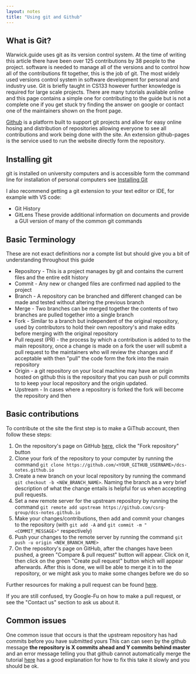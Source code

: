 ```yaml
---
layout: notes
title: "Using git and Github"
---
```


## What is Git?

Warwick.guide uses git as its version control system. At the time of writing this article there have been over 125 contributions by 38 people to the project.
software is needed to manage all of the versions and to control how all of the contributions fit together, this is the job of git. The most widely used versions control system in software development for personal and industry use. Git is briefly taught in CS133 however further knowledge is required for large scale projects. There are many tutorials available online and this page contains a simple one for contributing to the guide but is not a complete one if you get stuck try finding the answer on google or contact one of the maintainers shown on the front page.

[Github](https://github.com/) is a platform built to support git projects and allow for easy online hosing and distribution of repositories allowing everyone to see all contributions and work being done with the site. An extension github-pages is the service used to run the website directly form the repository.

## Installing git

git is installed on university computers and is accessible form the command line for installation of personal computers see [Installing Git
](https://git-scm.com/book/en/v2/Getting-Started-Installing-Git)

I also recommend getting a git extension to your text editor or IDE, for example with VS code:

- Git History
- GitLens
  These provide additional information on documents and provide a GUI version of many of the common git commands

## Basic Terminology

These are not exact definitions nor a compte list but should give you a bit of understanding throughout this guide

- Repository - This is a project manages by git and contains the current files and the entire edit history
- Commit - Any new or changed files are confirmed nad applied to the project
- Branch - A repository can be branched and different changed can be made and tested without altering the previous branch
- Merge - Two branches can be merged together the contents of two branches are pulled together into a single branch
- Fork - Similar to a branch but independent of the original repository, used by contributors to hold their own repository's and make edits before merging with the original repository
- Pull request (PR) - the process by which a contribution is added to to the main repository, once a change is made on a fork the user will submit a pull request to the maintainers who will review the changes and if acceptable with then "pull" the code form the fork into the main repository
- Origin - a git repository on your local machine may have an origin hosted on github this is the repository that you can push or pull commits to to keep your local repository and the origin updated.
- Upstream - In cases where a repository is forked the fork will become the repository and then

## Basic contributions

To contribute ot the site the first step is to make a GiThub account, then follow these steps:

1. On the repository's page on GitHub [here](https://github.com/CSRG-Group/dcs-notes.github.io), click the "Fork repository" button
2. Clone your fork of the repository to your computer by running the command `git clone https://github.com/<YOUR_GITHUB_USERNAME>/dcs-notes.github.io`
3. Create a new branch on your local repository by running the command `git checkout -b <NEW_BRANCH_NAME>`. Naming the branch as a very brief description of what the change entails is helpful for us when accepting pull requests.
4. Set a new remote server for the upstream repository by running the command `git remote add upstream https://github.com/csrg-group/dcs-notes.github.io`
5. Make your changes/contributions, then add and commit your changes to the repository (with `git add -A` and `git commit -m "<COMMIT_MESSAGE>"` respectively)
6. Push your changes to the remote server by running the command `git push -u origin <NEW_BRANCH_NAME>`
7. On the repository's page on GitHub, after the changes have been pushed, a green "Compare & pull request" button will appear. Click on it, then click on the green "Create pull request" button which will appear afterwards. After this is done, we will be able to merge it in to the repository, or we might ask you to make some changes before we do so

Further resources for making a pull request can be found [here](http://makeapullrequest.com/).

If you are still confused, try Google-Fu on how to make a pull request, or see the "Contact us" section to ask us about it.

## Common issues

One common issue that occurs is that the upstream repository has had commits before you have submitted yours
This can can seen by the github message **the repository is X commits ahead and Y commits behind master**
and an error message telling you that github cannot automatically merge the tutorial [here](https://egghead.io/lessons/javascript-how-to-rebase-a-git-pull-request-branch) has a good explanation for how to fix this
take it slowly and you should be ok.
